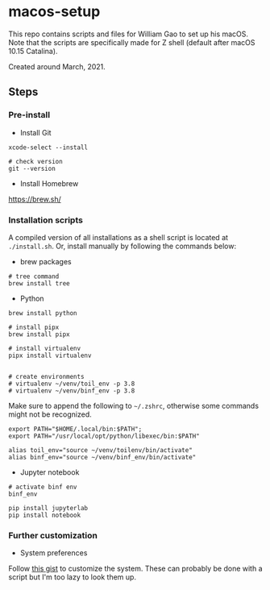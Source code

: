 # macos-setup

This repo contains scripts and files for William Gao to set up his macOS.  Note that the scripts are specifically made for Z shell 
(default after macOS 10.15 Catalina). 


Created around March, 2021.


## Steps

### Pre-install

- Install Git

```
xcode-select --install

# check version
git --version
```

- Install Homebrew

https://brew.sh/


### Installation scripts

A compiled version of all installations as a shell script is located at `./install.sh`. Or, install manually by following the commands below:


- brew packages

```shell
# tree command
brew install tree
```

- Python

```shell
brew install python

# install pipx
brew install pipx

# install virtualenv
pipx install virtualenv


# create environments
# virtualenv ~/venv/toil_env -p 3.8
# virtualenv ~/venv/binf_env -p 3.8
```

Make sure to append the following to `~/.zshrc`, otherwise some commands might not be recognized.

```shell
export PATH="$HOME/.local/bin:$PATH";
export PATH="/usr/local/opt/python/libexec/bin:$PATH"

alias toil_env="source ~/venv/toilenv/bin/activate"
alias binf_env="source ~/venv/binf_env/bin/activate"
```

- Jupyter notebook

```
# activate binf env
binf_env

pip install jupyterlab
pip install notebook
```


### Further customization

- System preferences

Follow [this gist](https://gist.github.com/w-gao/ce9b03298e918c6d2e2e3d151aff2e90) to customize the system.  These can probably be done with a script but I'm too lazy to look them up.

